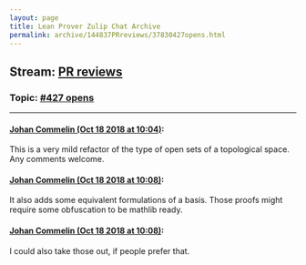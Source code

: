 ```yaml
---
layout: page
title: Lean Prover Zulip Chat Archive 
permalink: archive/144837PRreviews/37830427opens.html
---
```


## Stream: [PR reviews](index.html)
### Topic: [#427 opens](37830427opens.html)

---

#### [Johan Commelin (Oct 18 2018 at 10:04)](https://leanprover.zulipchat.com/#narrow/stream/144837-PR%20reviews/topic/%23427%20opens/near/136026953):
This is a very mild refactor of the type of open sets of a topological space. Any comments welcome.

#### [Johan Commelin (Oct 18 2018 at 10:08)](https://leanprover.zulipchat.com/#narrow/stream/144837-PR%20reviews/topic/%23427%20opens/near/136027090):
It also adds some equivalent formulations of a basis. Those proofs might require some obfuscation to be mathlib ready.

#### [Johan Commelin (Oct 18 2018 at 10:08)](https://leanprover.zulipchat.com/#narrow/stream/144837-PR%20reviews/topic/%23427%20opens/near/136027102):
I could also take those out, if people prefer that.

